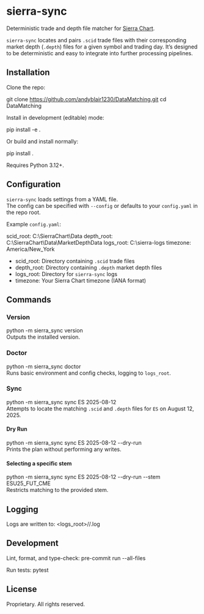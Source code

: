 # sierra-sync

Deterministic trade and depth file matcher for [Sierra Chart](https://www.sierrachart.com/).

`sierra-sync` locates and pairs `.scid` trade files with their corresponding market depth (`.depth`) files for a given symbol and trading day. It’s designed to be deterministic and easy to integrate into further processing pipelines.

## Installation

Clone the repo:

git clone https://github.com/andyblair1230/DataMatching.git
cd DataMatching

Install in development (editable) mode:

pip install -e .

Or build and install normally:

pip install .

Requires Python 3.12+.

## Configuration

`sierra-sync` loads settings from a YAML file.  
The config can be specified with `--config` or defaults to your `config.yaml` in the repo root.

Example `config.yaml`:

scid_root: C:\SierraChart\Data
depth_root: C:\SierraChart\Data\MarketDepthData
logs_root: C:\sierra-logs
timezone: America/New_York

- scid_root: Directory containing `.scid` trade files  
- depth_root: Directory containing `.depth` market depth files  
- logs_root: Directory for `sierra-sync` logs  
- timezone: Your Sierra Chart timezone (IANA format)  

## Commands

### Version
python -m sierra_sync version  
Outputs the installed version.

### Doctor
python -m sierra_sync doctor  
Runs basic environment and config checks, logging to `logs_root`.

### Sync
python -m sierra_sync sync ES 2025-08-12  
Attempts to locate the matching `.scid` and `.depth` files for `ES` on August 12, 2025.

#### Dry Run
python -m sierra_sync sync ES 2025-08-12 --dry-run  
Prints the plan without performing any writes.

#### Selecting a specific stem
python -m sierra_sync sync ES 2025-08-12 --dry-run --stem ESU25_FUT_CME  
Restricts matching to the provided stem.

## Logging

Logs are written to:
<logs_root>/<YYYYMMDD>/<HHMMSS>.log

## Development

Lint, format, and type-check:
pre-commit run --all-files

Run tests:
pytest

## License
Proprietary. All rights reserved.
